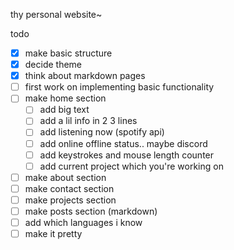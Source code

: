 thy personal website~


todo
- [x] make basic structure
- [x] decide theme
- [x] think about markdown pages
- [ ] first work on implementing basic functionality
- [ ] make home section
   - [ ] add big text
   - [ ] add a lil info in 2 3 lines
   - [ ] add listening now (spotify api)
   - [ ] add online offline status.. maybe discord 
   - [ ] add keystrokes and mouse length counter 
   - [ ] add current project which you're working on

- [ ] make about section
- [ ] make contact section
- [ ] make projects section
- [ ] make posts section (markdown)
- [ ] add which languages i know
- [ ] make it pretty